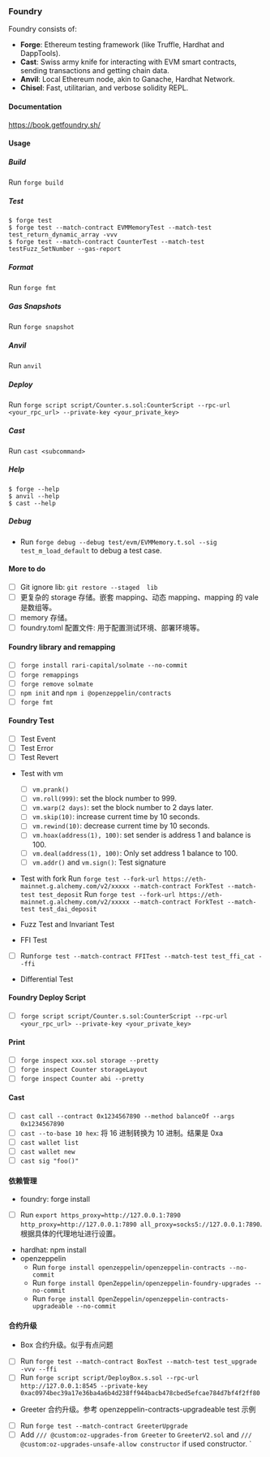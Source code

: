 ### Foundry
Foundry consists of:

- **Forge**: Ethereum testing framework (like Truffle, Hardhat and DappTools).
- **Cast**: Swiss army knife for interacting with EVM smart contracts, sending transactions and getting chain data.
- **Anvil**: Local Ethereum node, akin to Ganache, Hardhat Network.
- **Chisel**: Fast, utilitarian, and verbose solidity REPL.

#### Documentation

https://book.getfoundry.sh/

#### Usage

##### Build

Run `forge build`

##### Test

```shell
$ forge test
$ forge test --match-contract EVMMemoryTest --match-test test_return_dynamic_array -vvv
$ forge test --match-contract CounterTest --match-test testFuzz_SetNumber --gas-report
```

##### Format

Run `forge fmt`

##### Gas Snapshots

Run `forge snapshot`

##### Anvil

Run `anvil`

##### Deploy

Run `forge script script/Counter.s.sol:CounterScript --rpc-url <your_rpc_url> --private-key <your_private_key>`

##### Cast
Run `cast <subcommand>`

##### Help

```shell
$ forge --help
$ anvil --help
$ cast --help
```

##### Debug

- Run `forge debug --debug test/evm/EVMMemory.t.sol --sig test_m_load_default` to debug a test case.

#### More to do

- [ ] Git ignore lib: `git restore --staged  lib`
- [ ] 更复杂的 storage 存储。嵌套 mapping、动态 mapping、mapping 的 vale 是数组等。
- [ ] memory 存储。
- [ ] foundry.toml 配置文件: 用于配置测试环境、部署环境等。

#### Foundry library and remapping

- [ ] `forge install rari-capital/solmate --no-commit`
- [ ] `forge remappings`
- [ ] `forge remove solmate`
- [ ] `npm init` and `npm i @openzeppelin/contracts`
- [ ] `forge fmt`

#### Foundry Test

- [ ] Test Event
- [ ] Test Error
- [ ] Test Revert

* Test with vm
  - [ ] `vm.prank()`
  - [ ] `vm.roll(999)`: set the block number to 999.
  - [ ] `vm.warp(2 days)`: set the block number to 2 days later.
  - [ ] `vm.skip(10)`: increase current time by 10 seconds.
  - [ ] `vm.rewind(10)`: decrease current time by 10 seconds.
  - [ ] `vm.hoax(address(1), 100)`: set sender is address 1 and balance is 100.
  - [ ] `vm.deal(address(1), 100)`: Only set address 1 balance to 100.
  - [ ] `vm.addr()` and `vm.sign()`: Test signature
* Test with fork
  Run `forge test --fork-url https://eth-mainnet.g.alchemy.com/v2/xxxxx --match-contract ForkTest --match-test test_deposit`
  Run `forge test --fork-url https://eth-mainnet.g.alchemy.com/v2/xxxxx --match-contract ForkTest --match-test test_dai_deposit`

* Fuzz Test and Invariant Test
* FFI Test

- [ ] Run`forge test --match-contract FFITest --match-test test_ffi_cat --ffi`

* Differential Test

#### Foundry Deploy Script

- [ ] `forge script script/Counter.s.sol:CounterScript --rpc-url <your_rpc_url> --private-key <your_private_key>`

#### Print

- [ ] `forge inspect xxx.sol storage --pretty`
- [ ] `forge inspect Counter storageLayout`
- [ ] `forge inspect Counter abi --pretty`

#### Cast

- [ ] `cast call --contract 0x1234567890 --method balanceOf --args 0x1234567890`
- [ ] `cast --to-base 10 hex`: 将 16 进制转换为 10 进制。结果是 0xa
- [ ] `cast wallet list`
- [ ] `cast wallet new`
- [ ] `cast sig "foo()"`

#### 依赖管理
* foundry: forge install 
- [ ] Run `export https_proxy=http://127.0.0.1:7890 http_proxy=http://127.0.0.1:7890 all_proxy=socks5://127.0.0.1:7890`. 根据具体的代理地址进行设置。
* hardhat: npm install
* openzeppelin
  * Run `forge install openzeppelin/openzeppelin-contracts --no-commit`
  * Run `forge install OpenZeppelin/openzeppelin-foundry-upgrades --no-commit`
  * Run `forge install OpenZeppelin/openzeppelin-contracts-upgradeable --no-commit`

#### 合约升级
* Box 合约升级。似乎有点问题
- [ ] Run `forge test --match-contract BoxTest --match-test test_upgrade -vvv --ffi`
- [ ] Run `forge script script/DeployBox.s.sol --rpc-url http://127.0.0.1:8545 --private-key 0xac0974bec39a17e36ba4a6b4d238ff944bacb478cbed5efcae784d7bf4f2ff80`
* Greeter 合约升级。参考 openzeppelin-contracts-upgradeable test 示例
- [ ] Run `forge test --match-contract GreeterUpgrade`
- [ ] Add `/// @custom:oz-upgrades-from Greeter` to `GreeterV2.sol` and `/// @custom:oz-upgrades-unsafe-allow constructor` if used constructor. 
`